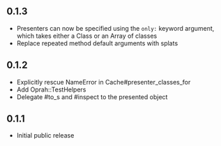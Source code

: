 0.1.3
-----

- Presenters can now be specified using the `only:` keyword
  argument, which takes either a Class or an Array of classes
- Replace repeated method default arguments with splats

0.1.2
-----

- Explicitly rescue NameError in Cache#presenter_classes_for
- Add Oprah::TestHelpers
- Delegate #to_s and #inspect to the presented object

0.1.1
-----

- Initial public release
